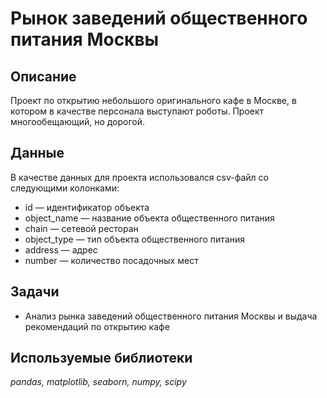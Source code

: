 # Рынок заведений общественного питания Москвы
## Описание
Проект по открытию небольшого оригинального кафе в Москве, в котором в качестве персонала выступают роботы. Проект многообещающий, но дорогой.<br>

## Данные
В качестве данных для проекта использовался  csv-файл со следующими колонками:
* id — идентификатор объекта
* object_name — название объекта общественного питания
* chain — сетевой ресторан
* object_type — тип объекта общественного питания
* address — адрес
* number — количество посадочных мест

## Задачи
- Анализ рынка заведений общественного питания Москвы и выдача рекомендаций по открытию кафе

## Используемые библиотеки
*pandas, matplotlib, seaborn, numpy, scipy*
